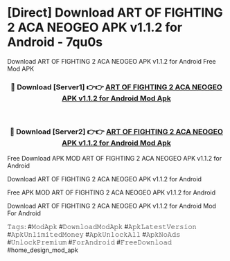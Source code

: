 # [Direct] Download ART OF FIGHTING 2 ACA NEOGEO APK v1.1.2 for Android - 7qu0s
Download ART OF FIGHTING 2 ACA NEOGEO APK v1.1.2 for Android Free Mod APK

<div align="center">
<h3>🔴 Download [Server1] 👉👉 <a href="https://apk-comot.site?title=ART_OF_FIGHTING_2_ACA_NEOGEO_APK_v1.1.2_for_Android">ART OF FIGHTING 2 ACA NEOGEO APK v1.1.2 for Android Mod Apk</a></h3><br>

<h3>🔴 Download [Server2] 👉👉 <a href="https://apk-comot.site?title=ART_OF_FIGHTING_2_ACA_NEOGEO_APK_v1.1.2_for_Android">ART OF FIGHTING 2 ACA NEOGEO APK v1.1.2 for Android Mod Apk</a></h3>
</div>


Free Download APK MOD ART OF FIGHTING 2 ACA NEOGEO APK v1.1.2 for Android

Download ART OF FIGHTING 2 ACA NEOGEO APK v1.1.2 for Android 

Free APK MOD ART OF FIGHTING 2 ACA NEOGEO APK v1.1.2 for Android 

Download ART OF FIGHTING 2 ACA NEOGEO APK v1.1.2 for Android Mod For Android

𝚃𝚊𝚐𝚜: #𝙼𝚘𝚍𝙰𝚙𝚔 #𝙳𝚘𝚠𝚗𝚕𝚘𝚊𝚍𝙼𝚘𝚍𝙰𝚙𝚔 #𝙰𝚙𝚔𝙻𝚊𝚝𝚎𝚜𝚝𝚅𝚎𝚛𝚜𝚒𝚘𝚗 #𝙰𝚙𝚔𝚄𝚗𝚕𝚒𝚖𝚒𝚝𝚎𝚍𝙼𝚘𝚗𝚎𝚢 #𝙰𝚙𝚔𝚄𝚗𝚕𝚘𝚌𝚔𝙰𝚕𝚕 #𝙰𝚙𝚔𝙽𝚘𝙰𝚍𝚜 #𝚄𝚗𝚕𝚘𝚌𝚔𝙿𝚛𝚎𝚖𝚒𝚞𝚖 #𝙵𝚘𝚛𝙰𝚗𝚍𝚛𝚘𝚒𝚍 #𝙵𝚛𝚎𝚎𝙳𝚘𝚠𝚗𝚕𝚘𝚊𝚍 #home_design_mod_apk